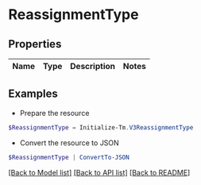 # ReassignmentType
## Properties

Name | Type | Description | Notes
------------ | ------------- | ------------- | -------------

## Examples

- Prepare the resource
```powershell
$ReassignmentType = Initialize-Tm.V3ReassignmentType 
```

- Convert the resource to JSON
```powershell
$ReassignmentType | ConvertTo-JSON
```

[[Back to Model list]](../README.md#documentation-for-models) [[Back to API list]](../README.md#documentation-for-api-endpoints) [[Back to README]](../README.md)

